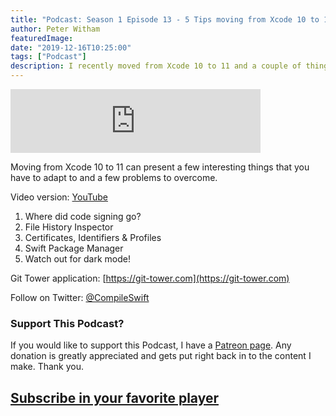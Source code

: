 ```yaml
---
title: "Podcast: Season 1 Episode 13 - 5 Tips moving from Xcode 10 to 11"
author: Peter Witham
featuredImage:
date: "2019-12-16T10:25:00"
tags: ["Podcast"]
description: I recently moved from Xcode 10 to 11 and a couple of things caused me some trouble, here are five things to watch out for.
---
```


<iframe src="https://anchor.fm/compileswift/embed/episodes/5-Tips-for-moving-from-Xcode-10-to-11-e9i6vd" height="102px" width="400px" frameborder="0" scrolling="no"></iframe>

Moving from Xcode 10 to 11 can present a few interesting things that you have to adapt to and a few problems to overcome.

Video version: [YouTube](https://youtu.be/PxBZmzqaEpg)

1. Where did code signing go?
2. File History Inspector
3. Certificates, Identifiers & Profiles
4. Swift Package Manager
5. Watch out for dark mode!

Git Tower application: [https://git-tower.com](https://git-tower.com)

Follow on Twitter: [@CompileSwift](https://twitter.com/compileswift)

### Support This Podcast?

If you would like to support this Podcast, I have a [Patreon page](https://patreon.com/pwcom). Any donation is greatly appreciated and gets put right back in to the content I make.
Thank you.

## [Subscribe in your favorite player](https://pw.d.pr/5TbjRs)
